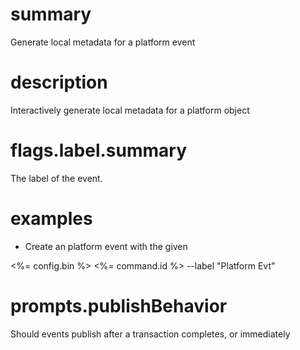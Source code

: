# summary

Generate local metadata for a platform event

# description

Interactively generate local metadata for a platform object

# flags.label.summary

The label of the event.

# examples

- Create an platform event with the given

<%= config.bin %> <%= command.id %> --label "Platform Evt"

# prompts.publishBehavior

Should events publish after a transaction completes, or immediately
